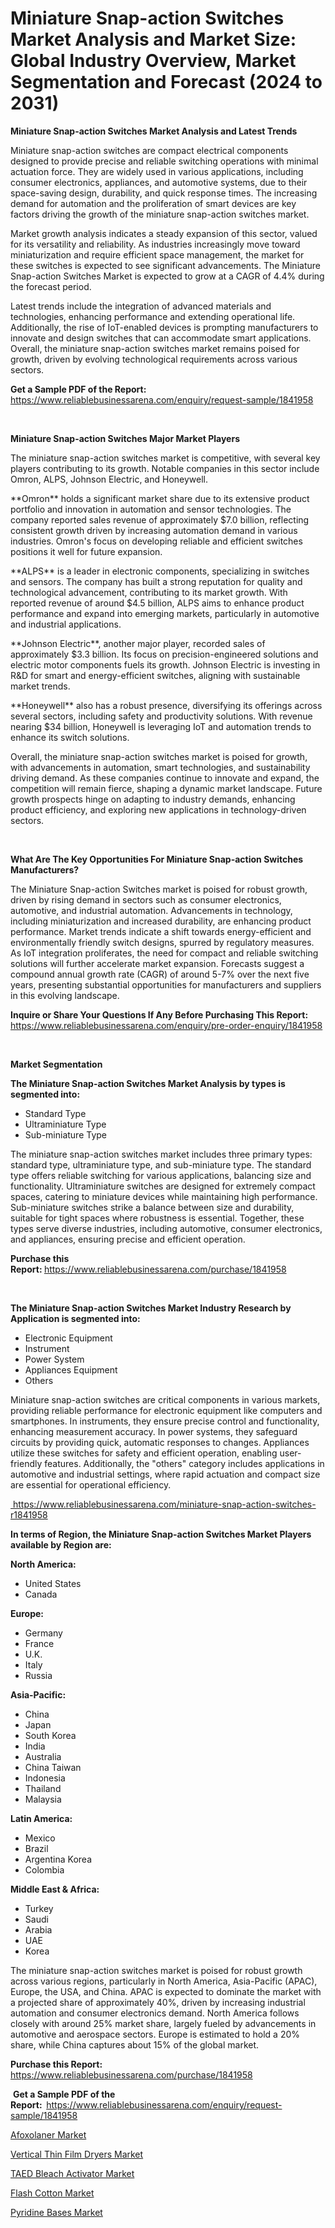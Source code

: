 <p><h1>Miniature Snap-action Switches Market Analysis and Market Size: Global Industry Overview, Market Segmentation and Forecast (2024 to 2031)</h1></p><p><strong>Miniature Snap-action Switches Market Analysis and Latest Trends</strong></p>
<p><p>Miniature snap-action switches are compact electrical components designed to provide precise and reliable switching operations with minimal actuation force. They are widely used in various applications, including consumer electronics, appliances, and automotive systems, due to their space-saving design, durability, and quick response times. The increasing demand for automation and the proliferation of smart devices are key factors driving the growth of the miniature snap-action switches market.</p><p>Market growth analysis indicates a steady expansion of this sector, valued for its versatility and reliability. As industries increasingly move toward miniaturization and require efficient space management, the market for these switches is expected to see significant advancements. The Miniature Snap-action Switches Market is expected to grow at a CAGR of 4.4% during the forecast period. </p><p>Latest trends include the integration of advanced materials and technologies, enhancing performance and extending operational life. Additionally, the rise of IoT-enabled devices is prompting manufacturers to innovate and design switches that can accommodate smart applications. Overall, the miniature snap-action switches market remains poised for growth, driven by evolving technological requirements across various sectors.</p></p>
<p><strong>Get a Sample PDF of the Report:&nbsp;</strong> <a href="https://www.reliablebusinessarena.com/enquiry/request-sample/1841958?utm_campaign=1583&utm_medium=2&utm_source=Github&utm_content=ia&utm_term=16102024&utm_id=miniature-snap-action-switches">https://www.reliablebusinessarena.com/enquiry/request-sample/1841958</a></p>
<p>&nbsp;</p>
<p><strong>Miniature Snap-action Switches Major Market Players</strong></p>
<p><p>The miniature snap-action switches market is competitive, with several key players contributing to its growth. Notable companies in this sector include Omron, ALPS, Johnson Electric, and Honeywell.</p><p>**Omron** holds a significant market share due to its extensive product portfolio and innovation in automation and sensor technologies. The company reported sales revenue of approximately $7.0 billion, reflecting consistent growth driven by increasing automation demand in various industries. Omron's focus on developing reliable and efficient switches positions it well for future expansion.</p><p>**ALPS** is a leader in electronic components, specializing in switches and sensors. The company has built a strong reputation for quality and technological advancement, contributing to its market growth. With reported revenue of around $4.5 billion, ALPS aims to enhance product performance and expand into emerging markets, particularly in automotive and industrial applications.</p><p>**Johnson Electric**, another major player, recorded sales of approximately $3.3 billion. Its focus on precision-engineered solutions and electric motor components fuels its growth. Johnson Electric is investing in R&D for smart and energy-efficient switches, aligning with sustainable market trends.</p><p>**Honeywell** also has a robust presence, diversifying its offerings across several sectors, including safety and productivity solutions. With revenue nearing $34 billion, Honeywell is leveraging IoT and automation trends to enhance its switch solutions. </p><p>Overall, the miniature snap-action switches market is poised for growth, with advancements in automation, smart technologies, and sustainability driving demand. As these companies continue to innovate and expand, the competition will remain fierce, shaping a dynamic market landscape. Future growth prospects hinge on adapting to industry demands, enhancing product efficiency, and exploring new applications in technology-driven sectors.</p></p>
<p>&nbsp;</p>
<p><strong>What Are The Key Opportunities For Miniature Snap-action Switches Manufacturers?</strong></p>
<p><p>The Miniature Snap-action Switches market is poised for robust growth, driven by rising demand in sectors such as consumer electronics, automotive, and industrial automation. Advancements in technology, including miniaturization and increased durability, are enhancing product performance. Market trends indicate a shift towards energy-efficient and environmentally friendly switch designs, spurred by regulatory measures. As IoT integration proliferates, the need for compact and reliable switching solutions will further accelerate market expansion. Forecasts suggest a compound annual growth rate (CAGR) of around 5-7% over the next five years, presenting substantial opportunities for manufacturers and suppliers in this evolving landscape.</p></p>
<p><strong>Inquire or Share Your Questions If Any Before Purchasing This Report:</strong> <a href="https://www.reliablebusinessarena.com/enquiry/pre-order-enquiry/1841958?utm_campaign=1583&utm_medium=2&utm_source=Github&utm_content=ia&utm_term=16102024&utm_id=miniature-snap-action-switches">https://www.reliablebusinessarena.com/enquiry/pre-order-enquiry/1841958</a></p>
<p>&nbsp;</p>
<p><strong>Market Segmentation</strong></p>
<p><strong>The Miniature Snap-action Switches Market Analysis by types is segmented into:</strong></p>
<p><ul><li>Standard Type</li><li>Ultraminiature Type</li><li>Sub-miniature Type</li></ul></p>
<p><p>The miniature snap-action switches market includes three primary types: standard type, ultraminiature type, and sub-miniature type. The standard type offers reliable switching for various applications, balancing size and functionality. Ultraminiature switches are designed for extremely compact spaces, catering to miniature devices while maintaining high performance. Sub-miniature switches strike a balance between size and durability, suitable for tight spaces where robustness is essential. Together, these types serve diverse industries, including automotive, consumer electronics, and appliances, ensuring precise and efficient operation.</p></p>
<p><strong>Purchase this Report:&nbsp;</strong><a href="https://www.reliablebusinessarena.com/purchase/1841958?utm_campaign=1583&utm_medium=2&utm_source=Github&utm_content=ia&utm_term=16102024&utm_id=miniature-snap-action-switches">https://www.reliablebusinessarena.com/purchase/1841958</a></p>
<p>&nbsp;</p>
<p><strong>The Miniature Snap-action Switches Market Industry Research by Application is segmented into:</strong></p>
<p><ul><li>Electronic Equipment</li><li>Instrument</li><li>Power System</li><li>Appliances Equipment</li><li>Others</li></ul></p>
<p><p>Miniature snap-action switches are critical components in various markets, providing reliable performance for electronic equipment like computers and smartphones. In instruments, they ensure precise control and functionality, enhancing measurement accuracy. In power systems, they safeguard circuits by providing quick, automatic responses to changes. Appliances utilize these switches for safety and efficient operation, enabling user-friendly features. Additionally, the "others" category includes applications in automotive and industrial settings, where rapid actuation and compact size are essential for operational efficiency.</p></p>
<p><a href="https://www.reliablebusinessarena.com/miniature-snap-action-switches-r1841958?utm_campaign=1583&utm_medium=2&utm_source=Github&utm_content=ia&utm_term=16102024&utm_id=miniature-snap-action-switches">&nbsp;https://www.reliablebusinessarena.com/miniature-snap-action-switches-r1841958</a></p>
<p><strong>In terms of Region, the Miniature Snap-action Switches Market Players available by Region are:</strong></p>
<p>
    <p> <strong> North America: </strong>
        <ul>
            <li>United States</li>
            <li>Canada</li>
        </ul>
        </p> 
    <p> <strong> Europe: </strong>
        <ul>
            <li>Germany</li>
            <li>France</li>
            <li>U.K.</li>
            <li>Italy</li>
            <li>Russia</li>
        </ul>
        </p> 
    <p> <strong> Asia-Pacific: </strong>
        <ul>
            <li>China</li>
            <li>Japan</li>
            <li>South Korea</li>
            <li>India</li>
            <li>Australia</li>
            <li>China Taiwan</li>
            <li>Indonesia</li>
            <li>Thailand</li>
            <li>Malaysia</li>
        </ul>
        </p> 
    <p> <strong> Latin America: </strong>
        <ul>
            <li>Mexico</li>
            <li>Brazil</li>
            <li>Argentina Korea</li>
            <li>Colombia</li>
        </ul>
        </p> 
    <p> <strong> Middle East & Africa: </strong>
        <ul>
            <li>Turkey</li>
            <li>Saudi</li>
            <li>Arabia</li>
            <li>UAE</li>
            <li>Korea</li>
        </ul>
    </p>
    </p>
<p><p>The miniature snap-action switches market is poised for robust growth across various regions, particularly in North America, Asia-Pacific (APAC), Europe, the USA, and China. APAC is expected to dominate the market with a projected share of approximately 40%, driven by increasing industrial automation and consumer electronics demand. North America follows closely with around 25% market share, largely fueled by advancements in automotive and aerospace sectors. Europe is estimated to hold a 20% share, while China captures about 15% of the global market.</p></p>
<p><strong>Purchase this Report: </strong><a href="https://www.reliablebusinessarena.com/purchase/1841958?utm_campaign=1583&utm_medium=2&utm_source=Github&utm_content=ia&utm_term=16102024&utm_id=miniature-snap-action-switches">https://www.reliablebusinessarena.com/purchase/1841958</a></p>
<p>&nbsp;<strong>Get a Sample PDF of the Report:&nbsp;&nbsp;</strong><a href="https://www.reliablebusinessarena.com/enquiry/request-sample/1841958?utm_campaign=1583&utm_medium=2&utm_source=Github&utm_content=ia&utm_term=16102024&utm_id=miniature-snap-action-switches">https://www.reliablebusinessarena.com/enquiry/request-sample/1841958</a></p>
<p><strong></strong></p>
<p><p><a href="https://www.linkedin.com/pulse/regulatory-landscape-its-influence-global-afoxolaner-market-dynamics-s45wc?utm_campaign=1583&utm_medium=2&utm_source=Github&utm_content=ia&utm_term=16102024&utm_id=miniature-snap-action-switches">Afoxolaner Market</a></p><p><a href="https://github.com/dringals/Market-Research-Report-List-6/blob/main/vertical-thin-film-dryers-market.md?utm_campaign=1583&utm_medium=2&utm_source=Github&utm_content=ia&utm_term=16102024&utm_id=miniature-snap-action-switches">Vertical Thin Film Dryers Market</a></p><p><a href="https://www.linkedin.com/pulse/taed-bleach-activator-industry-resonance-117-amplification-across-tzbaf?utm_campaign=1583&utm_medium=2&utm_source=Github&utm_content=ia&utm_term=16102024&utm_id=miniature-snap-action-switches">TAED Bleach Activator Market</a></p><p><a href="https://www.linkedin.com/pulse/analyzing-flash-cotton-market-dynamics-growth-drivers-forecasted-pyecc?utm_campaign=1583&utm_medium=2&utm_source=Github&utm_content=ia&utm_term=16102024&utm_id=miniature-snap-action-switches">Flash Cotton Market</a></p><p><a href="https://www.linkedin.com/pulse/pyridine-bases-market-indicators-size-regional-breakdown-player-yg91c?utm_campaign=1583&utm_medium=2&utm_source=Github&utm_content=ia&utm_term=16102024&utm_id=miniature-snap-action-switches">Pyridine Bases Market</a></p></p>